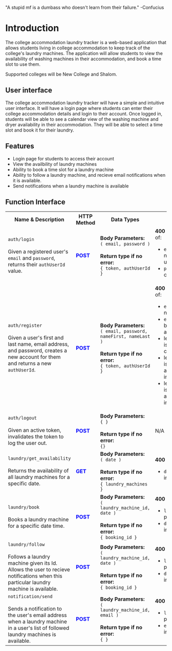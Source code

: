 "A stupid mf is a dumbass who doesn't learn from their failure." -Confucius

# Introduction
The college accommodation laundry tracker is a web-based application that allows students living in college accommodation to keep track of the college's laundry machines. The application will allow students to view the availability of washing machines in their accommodation, and book a time slot to use them.

Supported colleges will be New College and Shalom.

## User interface
The college accommodation laundry tracker will have a simple and intuitive user interface. It will have a login page where students can enter their college accommodation details and login to their account. Once logged in, students will be able to see a calendar view of the washing machine and dryer availability in their accommodation. They will be able to select a time slot and book it for their laundry. 

## Features
- Login page for students to access their account
- View the availbility of laundry machines
- Ability to book a time slot for a laundry machine
- Ability to follow a laundry machine, and recieve email notifications when it is available.
- Send notifications when a laundry machine is available

## Function Interface

<table>
  <tr>
    <th>Name & Description</th>
    <th>HTTP Method</th>
    <th style="width:18%">Data Types</th>
    <th style="width:32%">Exceptions</th>
  </tr>
  <tr>
    <td><code>auth/login</code><br /><br />Given a registered user's <code>email</code> and <code>password</code>, returns their <code>authUserId</code> value.</td>
    <td style="font-weight: bold; color: blue;">POST</td>
    <td><b>Body Parameters:</b><br /><code>( email, password )</code><br /><br /><b>Return type if no error:</b><br /><code>{ token, authUserId }</code></td>
    <td>
      <b>400 Error</b> when any of:
      <ul>
        <li><code>email</code> entered does not belong to a user</li>
        <li><code>password</code> is not correct</li>
      </ul>
    </td>
  </tr>
  <tr>
    <td><code>auth/register</code><br /><br />Given a user's first and last name, email address, and password, creates a new account for them and returns a new <code>authUserId</code>.
    </td>
    <td style="font-weight: bold; color: blue;">POST</td>
    <td><b>Body Parameters:</b><br /><code>( email, password, nameFirst, nameLast )</code><br /><br /><b>Return type if no error:</b><br /><code>{ token, authUserId }</code></td>
    <td>
      <b>400 Error</b> when any of:
      <ul>
        <li><code>email</code> entered is not a valid email</li>
        <li><code>email</code> is already being used by another user</li>
        <li>length of <code>password</code> is less than 6 characters</li>
        <li>length of <code>nameFirst</code> is not between 1 and 50 characters inclusive</li>
        <li>length of <code>nameLast</code> is not between 1 and 50 characters inclusive</li>
      </ul>
    </td>
  </tr>
  <tr>
    <td><code>auth/logout</code><br /><br />Given an active token, invalidates the token to log the user out.</td>
    <td style="font-weight: bold; color: blue;">POST</td>
    <td><b>Body Parameters:</b><br /><code>{ }</code><br /><br /><b>Return type if no error:</b><br /><code>{}</code></td>
    <td>N/A</td>
  </tr>
  <tr>
    <td><code>laundry/get_availability</code><br /><br />Returns the availability of all laundry machines for a specific date.</td>
    <td style="font-weight: bold; color: blue;">GET</td>
    <td><b>Body Parameters:</b><br /><code>( date )</code><br /><br /><b>Return type if no error:</b><br /><code>{ laundry_machines }</code></td>
    <td>
      <b>400 Error</b> when:
      <ul>
        <li><code>date</code> provided is invalid</li>
      </ul>
    </td>
  </tr>
  <tr>
    <td><code>laundry/book</code><br /><br />Books a laundry machine for a specific date time.</td>
    <td style="font-weight: bold; color: blue;">POST</td>
    <td><b>Body Parameters:</b><br /><code>( laundry_machine_id, date )</code><br /><br /><b>Return type if no error:</b><br /><code>{ booking_id }</code></td>
    <td>
      <b>400 Error</b> when:
      <ul>
        <li><code>laundry_machine_id</code> provided is invalid</li>
        <li><code>date</code> provided is invalid</li>
      </ul>
    </td>
  </tr>
  <tr>
    <td><code>laundry/follow</code><br /><br />Follows a laundry machine given its Id. Allows the user to recieve notifications when this particular laundry machine is available.</td>
    <td style="font-weight: bold; color: blue;">POST</td>
    <td><b>Body Parameters:</b><br /><code>( laundry_machine_id, date )</code><br /><br /><b>Return type if no error:</b><br /><code>{ booking_id }</code></td>
    <td>
      <b>400 Error</b> when:
      <ul>
        <li><code>laundry_machine_id</code> provided is invalid</li>
        <li><code>date</code> provided is invalid</li>
      </ul>
    </td>
  </tr>
  <tr>
    <td><code>notification/send</code><br /><br />Sends a notification to the user's email address when a laundry machine in a user's list of followed laundry machines is available.</td>
    <td style="font-weight: bold; color: blue;">POST</td>
    <td><b>Body Parameters:</b><br /><code>( laundry_machine_id, email )</code><br /><br /><b>Return type if no error:</b><br /><code>{ }</code></td>
    <td>
      <b>400 Error</b> when:
      <ul>
        <li><code>laundry_machine_id</code> provided is invalid</li>
        <li><code>email</code> provided is invalid</li>
      </ul>
    </td>
  </tr>
